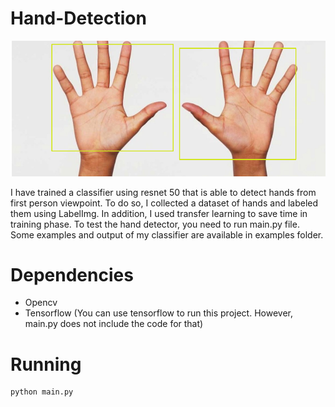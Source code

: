 # Hand-Detection
![alt text](https://raw.githubusercontent.com/sameli74/Hand-Detection/master/examples/example2-detected.png)
<!-- ![alt text](https://raw.githubusercontent.com/sameli74/Hand-Detection/master/examples/example4-detected.png) -->

I have trained a classifier using resnet 50 that is able to detect hands from first person viewpoint. To do so, I collected a dataset of hands and labeled them using LabelImg. In addition, I used transfer learning to save time in training phase. To test the hand detector, you need to run main.py file. Some examples and output of my classifier are available in examples folder.

# Dependencies
* Opencv
* Tensorflow (You can use tensorflow to run this project. However, main.py does not include the code for that)

# Running
```
python main.py
```
